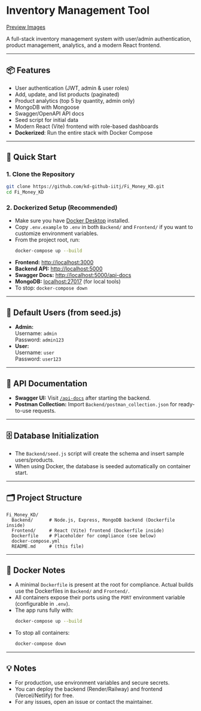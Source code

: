 # Inventory Management Tool

[Preview Images](https://www.notion.so/Fi_Money_Krishna_Dev-22475458c13c8041958bd0e86930bd01?source=copy_link)

A full-stack inventory management system with user/admin authentication, product management, analytics, and a modern React frontend.

---

## 📦 Features
- User authentication (JWT, admin & user roles)
- Add, update, and list products (paginated)
- Product analytics (top 5 by quantity, admin only)
- MongoDB with Mongoose
- Swagger/OpenAPI API docs
- Seed script for initial data
- Modern React (Vite) frontend with role-based dashboards
- **Dockerized**: Run the entire stack with Docker Compose

---

## 🚀 Quick Start

### 1. **Clone the Repository**
```bash
git clone https://github.com/kd-github-iitj/Fi_Money_KD.git
cd Fi_Money_KD
```

### 2. **Dockerized Setup (Recommended)**
- Make sure you have [Docker Desktop](https://www.docker.com/products/docker-desktop/) installed.
- Copy `.env.example` to `.env` in both `Backend/` and `Frontend/` if you want to customize environment variables.
- From the project root, run:
  ```bash
  docker-compose up --build
  ```
- **Frontend:** [http://localhost:3000](http://localhost:3000)
- **Backend API:** [http://localhost:5000](http://localhost:5000)
- **Swagger Docs:** [http://localhost:5000/api-docs](http://localhost:5000/api-docs)
- **MongoDB:** [localhost:27017](localhost:27017) (for local tools)
- To stop: `docker-compose down`


---

## 👤 **Default Users (from seed.js)**
- **Admin:**  
  Username: `admin`  
  Password: `admin123`
- **User:**  
  Username: `user`  
  Password: `user123`

---

## 📝 **API Documentation**
- **Swagger UI:** Visit [`/api-docs`](http://localhost:5000/api-docs) after starting the backend.
- **Postman Collection:** Import `Backend/postman_collection.json` for ready-to-use requests.

---

## 🗄️ **Database Initialization**
- The `Backend/seed.js` script will create the schema and insert sample users/products.
- When using Docker, the database is seeded automatically on container start.

---

## 🗂️ **Project Structure**
```
Fi_Money_KD/
  Backend/      # Node.js, Express, MongoDB backend (Dockerfile inside)
  Frontend/     # React (Vite) frontend (Dockerfile inside)
  Dockerfile    # Placeholder for compliance (see below)
  docker-compose.yml
  README.md     # (this file)
```

---

## 🐳 **Docker Notes**
- A minimal `Dockerfile` is present at the root for compliance. Actual builds use the Dockerfiles in `Backend/` and `Frontend/`.
- All containers expose their ports using the `PORT` environment variable (configurable in `.env`).
- The app runs fully with:
  ```bash
  docker-compose up --build
  ```
- To stop all containers:
  ```bash
  docker-compose down
  ```

---

## 💡 **Notes**
- For production, use environment variables and secure secrets.
- You can deploy the backend (Render/Railway) and frontend (Vercel/Netlify) for free.
- For any issues, open an issue or contact the maintainer. 

